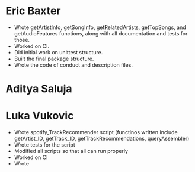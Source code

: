 # Eric Baxter

- Wrote getArtistInfo, getSongInfo, getRelatedArtists, getTopSongs, and getAudioFeatures functions, along with all documentation and tests for those.
- Worked on CI.
- Did initial work on unittest structure.
- Built the final package structure.
- Wrote the code of conduct and description files.


# Aditya Saluja

# Luka Vukovic

- Wrote spotify_TrackRecommender script (functinos written include getArtist_ID, getTrack_ID, getTrackRecommendations, queryAssembler)
- Wrote tests for the script
- Modified all scripts so that all can run properly
- Worked on CI
- Wrote